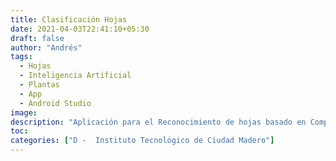 ```yaml
---
title: Clasificación Hojas
date: 2021-04-03T22:41:10+05:30
draft: false
author: "Andrés"
tags:
  - Hojas
  - Inteligencia Artificial
  - Plantas
  - App
  - Android Studio
image:
description: "Aplicación para el Reconocimiento de hojas basado en Computing Vision desarollado en Android Studio"
toc:
categories: ["D -  Instituto Tecnológico de Ciudad Madero"]
---
```

